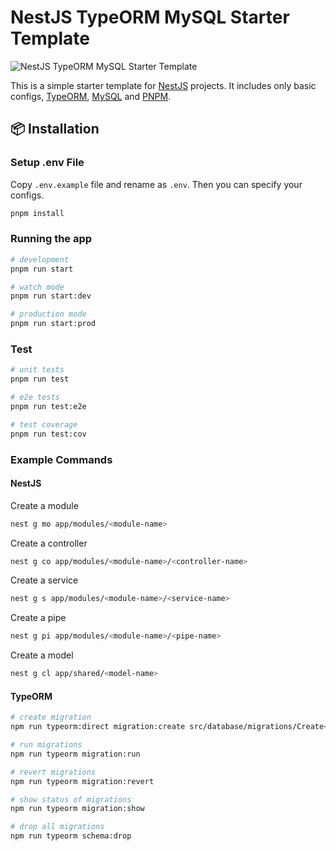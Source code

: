 # NestJS TypeORM MySQL Starter Template

![NestJS TypeORM MySQL Starter Template](https://banners-laravel-ready.vercel.app/NestJS%20TypeORM%20MySQL%20Starter%20Template.png?theme=light&packageManager=&packageName=&pattern=architect&style=style_1&description=Simple+NestJS+%2B+TypeORM+%2B+MySQL+starter+template&md=1&showWatermark=1&watermarkText=Awe+Templates&fontSize=100px&images=variable)

This is a simple starter template for [NestJS](https://nestjs.com/) projects. It includes only basic configs, [TypeORM](https://typeorm.io/), [MySQL](https://www.mysql.com/) and [PNPM](https://pnpm.io/). 

## 📦 Installation

### Setup .env File

Copy `.env.example` file and rename as `.env`. Then you can specify your configs.


```bash
pnpm install
```

### Running the app

```bash
# development
pnpm run start

# watch mode
pnpm run start:dev

# production mode
pnpm run start:prod
```

### Test

```bash
# unit tests
pnpm run test

# e2e tests
pnpm run test:e2e

# test coverage
pnpm run test:cov
```

### Example Commands

#### NestJS

Create a module

```bash
nest g mo app/modules/<module-name>
```

Create a controller

```bash
nest g co app/modules/<module-name>/<controller-name>
```

Create a service

```bash
nest g s app/modules/<module-name>/<service-name>
```

Create a pipe

```bash
nest g pi app/modules/<module-name>/<pipe-name>
```

Create a model

```bash
nest g cl app/shared/<model-name>
```

#### TypeORM

```bash
# create migration
npm run typeorm:direct migration:create src/database/migrations/Create<table-name>Table

# run migrations
npm run typeorm migration:run

# revert migrations
npm run typeorm migration:revert

# show status of migrations
npm run typeorm migration:show

# drop all migrations
npm run typeorm schema:drop
```

